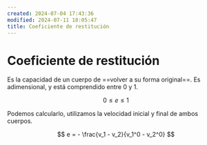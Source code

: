```yaml
---
created: 2024-07-04 17:43:36
modified: 2024-07-11 18:05:47
title: Coeficiente de restitución
---
```


# Coeficiente de restitución

Es la capacidad de un cuerpo de ==volver a su forma original==. Es adimensional, y está comprendido entre $0$ y $1$.

$$
0 \leq e \leq 1
$$

Podemos calcularlo, utilizamos la velocidad inicial y final de ambos cuerpos.

$$
e = - \frac{v_1 - v_2}{v_1^0 - v_2^0}
$$
